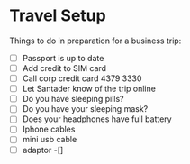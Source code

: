 # Travel Setup

Things to do in preparation for a business trip:

-[ ] Passport is up to date
-[ ] Add credit to SIM card
-[ ] Call corp credit card 4379 3330
-[ ] Let Santader know of the trip online
-[ ] Do you have sleeping pills?
-[ ] Do you have your sleeping mask?
-[ ] Does your headphones have full battery
-[ ] Iphone cables
-[ ] mini usb cable
-[ ] adaptor
-[] 
